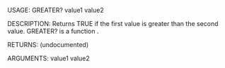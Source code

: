 USAGE:
     GREATER? value1 value2 

DESCRIPTION:
     Returns TRUE if the first value is greater than the second value.
     GREATER? is a function .

RETURNS:
    (undocumented)

ARGUMENTS:
    value1
    value2
